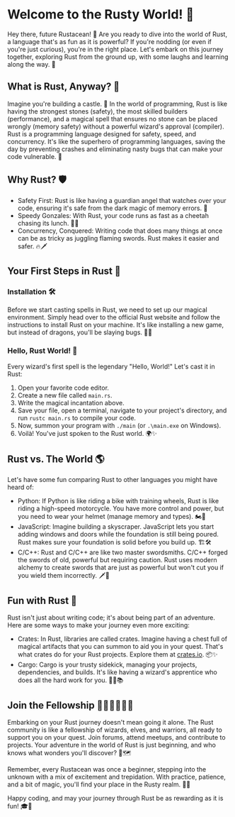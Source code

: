 # Welcome to the Rusty World! 🦀

Hey there, future Rustacean! 🌟 Are you ready to dive into the world of Rust, a language that's as fun as it is powerful? If you're nodding (or even if you're just curious), you're in the right place. Let's embark on this journey together, exploring Rust from the ground up, with some laughs and learning along the way. 🚀

## What is Rust, Anyway? 🤔

Imagine you're building a castle. 🏰 In the world of programming, Rust is like having the strongest stones (safety), the most skilled builders (performance), and a magical spell that ensures no stone can be placed wrongly (memory safety) without a powerful wizard's approval (compiler). Rust is a programming language designed for safety, speed, and concurrency. It's like the superhero of programming languages, saving the day by preventing crashes and eliminating nasty bugs that can make your code vulnerable. 🦸

## Why Rust? 🛡️

- Safety First: Rust is like having a guardian angel that watches over your code, ensuring it's safe from the dark magic of memory errors. 🧚
- Speedy Gonzales: With Rust, your code runs as fast as a cheetah chasing its lunch. 🐆💨
- Concurrency, Conquered: Writing code that does many things at once can be as tricky as juggling flaming swords. Rust makes it easier and safer. 🔥🗡️

## Your First Steps in Rust 🐾

### Installation 🛠️

Before we start casting spells in Rust, we need to set up our magical environment. Simply head over to the official Rust website and follow the instructions to install Rust on your machine. It's like installing a new game, but instead of dragons, you'll be slaying bugs. 🐉🔨

### Hello, Rust World! 👋

Every wizard's first spell is the legendary "Hello, World!" Let's cast it in Rust:

1. Open your favorite code editor.
2. Create a new file called `main.rs`.
3. Write the magical incantation above.
4. Save your file, open a terminal, navigate to your project's directory, and run `rustc main.rs` to compile your code.
5. Now, summon your program with `./main` (or `.\main.exe` on Windows).
6. Voilà! You've just spoken to the Rust world. 🌍✨

## Rust vs. The World 🌎

Let's have some fun comparing Rust to other languages you might have heard of:

- Python: If Python is like riding a bike with training wheels, Rust is like riding a high-speed motorcycle. You have more control and power, but you need to wear your helmet (manage memory and types). 🏍️💨
- JavaScript: Imagine building a skyscraper. JavaScript lets you start adding windows and doors while the foundation is still being poured. Rust makes sure your foundation is solid before you build up. 🏗️🛠️
- C/C++: Rust and C/C++ are like two master swordsmiths. C/C++ forged the swords of old, powerful but requiring caution. Rust uses modern alchemy to create swords that are just as powerful but won't cut you if you wield them incorrectly. 🗡️🔮

## Fun with Rust 🎉

Rust isn't just about writing code; it's about being part of an adventure. Here are some ways to make your journey even more exciting:

- Crates: In Rust, libraries are called crates. Imagine having a chest full of magical artifacts that you can summon to aid you in your quest. That's what crates do for your Rust projects. Explore them at [crates.io](https://crates.io). 📦✨
- Cargo: Cargo is your trusty sidekick, managing your projects, dependencies, and builds. It's like having a wizard's apprentice who does all the hard work for you. 🧙‍♂️📚

## Join the Fellowship 🧝‍♂️🧙‍♀️🧟‍♂️

Embarking on your Rust journey doesn't mean going it alone. The Rust community is like a fellowship of wizards, elves, and warriors, all ready to support you on your quest. Join forums, attend meetups, and contribute to projects. Your adventure in the world of Rust is just beginning, and who knows what wonders you'll discover? 🚢🗺️

Remember, every Rustacean was once a beginner, stepping into the unknown with a mix of excitement and trepidation. With practice, patience, and a bit of magic, you'll find your place in the Rusty realm. 🌈🦀

Happy coding, and may your journey through Rust be as rewarding as it is fun! 🎓🎉